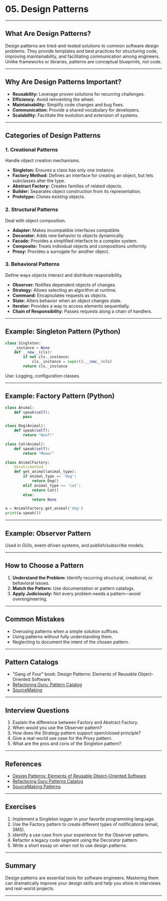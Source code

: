 # 05. Design Patterns

---

## What Are Design Patterns?

Design patterns are tried-and-tested solutions to common software design problems. They provide templates and best practices for structuring code, improving maintainability, and facilitating communication among engineers. Unlike frameworks or libraries, patterns are conceptual blueprints, not code.

---

## Why Are Design Patterns Important?

- **Reusability:** Leverage proven solutions for recurring challenges.
- **Efficiency:** Avoid reinventing the wheel.
- **Maintainability:** Simplify code changes and bug fixes.
- **Communication:** Provide a shared vocabulary for developers.
- **Scalability:** Facilitate the evolution and extension of systems.

---

## Categories of Design Patterns

### 1. Creational Patterns

Handle object creation mechanisms.

- **Singleton:** Ensures a class has only one instance.
- **Factory Method:** Defines an interface for creating an object, but lets subclasses alter the type.
- **Abstract Factory:** Creates families of related objects.
- **Builder:** Separates object construction from its representation.
- **Prototype:** Clones existing objects.

### 2. Structural Patterns

Deal with object composition.

- **Adapter:** Makes incompatible interfaces compatible.
- **Decorator:** Adds new behavior to objects dynamically.
- **Facade:** Provides a simplified interface to a complex system.
- **Composite:** Treats individual objects and compositions uniformly.
- **Proxy:** Provides a surrogate for another object.

### 3. Behavioral Patterns

Define ways objects interact and distribute responsibility.

- **Observer:** Notifies dependent objects of changes.
- **Strategy:** Allows selecting an algorithm at runtime.
- **Command:** Encapsulates requests as objects.
- **State:** Alters behavior when an object changes state.
- **Iterator:** Provides a way to access elements sequentially.
- **Chain of Responsibility:** Passes requests along a chain of handlers.

---

## Example: Singleton Pattern (Python)

```python
class Singleton:
    _instance = None
    def __new__(cls):
        if not cls._instance:
            cls._instance = super().__new__(cls)
        return cls._instance
```
Use: Logging, configuration classes.

---

## Example: Factory Pattern (Python)

```python
class Animal:
    def speak(self):
        pass

class Dog(Animal):
    def speak(self):
        return "Woof!"

class Cat(Animal):
    def speak(self):
        return "Meow!"

class AnimalFactory:
    @staticmethod
    def get_animal(animal_type):
        if animal_type == 'dog':
            return Dog()
        elif animal_type == 'cat':
            return Cat()
        else:
            return None

a = AnimalFactory.get_animal('dog')
print(a.speak())
```

---

## Example: Observer Pattern

Used in GUIs, event-driven systems, and publish/subscribe models.

---

## How to Choose a Pattern

1. **Understand the Problem:** Identify recurring structural, creational, or behavioral issues.
2. **Match the Pattern:** Use documentation or pattern catalogs.
3. **Apply Judiciously:** Not every problem needs a pattern—avoid overengineering.

---

## Common Mistakes

- Overusing patterns when a simple solution suffices.
- Using patterns without fully understanding them.
- Neglecting to document the intent of the chosen pattern.

---

## Pattern Catalogs

- "Gang of Four" book: Design Patterns: Elements of Reusable Object-Oriented Software.
- [Refactoring Guru: Pattern Catalog](https://refactoring.guru/design-patterns/catalog)
- [SourceMaking](https://sourcemaking.com/design_patterns)

---

## Interview Questions

1. Explain the difference between Factory and Abstract Factory.
2. When would you use the Observer pattern?
3. How does the Strategy pattern support open/closed principle?
4. Give a real-world use case for the Proxy pattern.
5. What are the pros and cons of the Singleton pattern?

---

## References

- [Design Patterns: Elements of Reusable Object-Oriented Software](https://en.wikipedia.org/wiki/Design_Patterns)
- [Refactoring Guru Patterns Catalog](https://refactoring.guru/design-patterns/catalog)
- [SourceMaking Patterns](https://sourcemaking.com/design_patterns)

---

## Exercises

1. Implement a Singleton logger in your favorite programming language.
2. Use the Factory pattern to create different types of notifications (email, SMS).
3. Identify a use case from your experience for the Observer pattern.
4. Refactor a legacy code segment using the Decorator pattern.
5. Write a short essay on when not to use design patterns.

---

## Summary

Design patterns are essential tools for software engineers. Mastering them can dramatically improve your design skills and help you shine in interviews and real-world projects.

---
